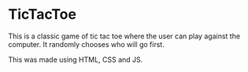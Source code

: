 # TicTacToe

This is a classic game of tic tac toe where the user can play against the computer. It randomly chooses who will go first. 

This was made using HTML, CSS and JS. 
